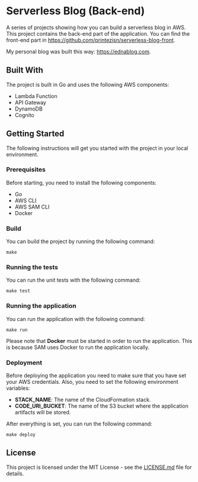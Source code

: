 # Serverless Blog (Back-end)

A series of projects showing how you can build a serverless blog in AWS. This project contains the back-end part of the application. You can find the front-end part in https://github.com/printezisn/serverless-blog-front.

My personal blog was built this way: https://ednablog.com.

## Built With

The project is built in Go and uses the following AWS components:

- Lambda Function
- API Gateway
- DynamoDB
- Cognito

## Getting Started

The following instructions will get you started with the project in your local environment.

### Prerequisites

Before starting, you need to install the following components:

- Go
- AWS CLI
- AWS SAM CLI
- Docker

### Build

You can build the project by running the following command:

```
make
```

### Running the tests

You can run the unit tests with the following command:

```
make test
```

### Running the application

You can run the application with the following command:

```
make run
```

Please note that **Docker** must be started in order to run the application. This is because SAM uses Docker to run the application locally.

### Deployment

Before deploying the application you need to make sure that you have set your AWS credentials. Also, you need to set the following environment variables:

- **STACK_NAME**: The name of the CloudFormation stack.
- **CODE_URI_BUCKET**: The name of the S3 bucket where the application artifacts will be stored.

After everything is set, you can run the following command:

```
make deploy
```

## License

This project is licensed under the MIT License - see the [LICENSE.md](LICENSE.md) file for details.
